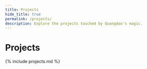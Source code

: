 ```yaml
---
title: Projects
hide_title: true
permalink: /projects/
description: Explore the projects touched by Quangdao's magic.
---
```


# Projects

{% include projects.md %}